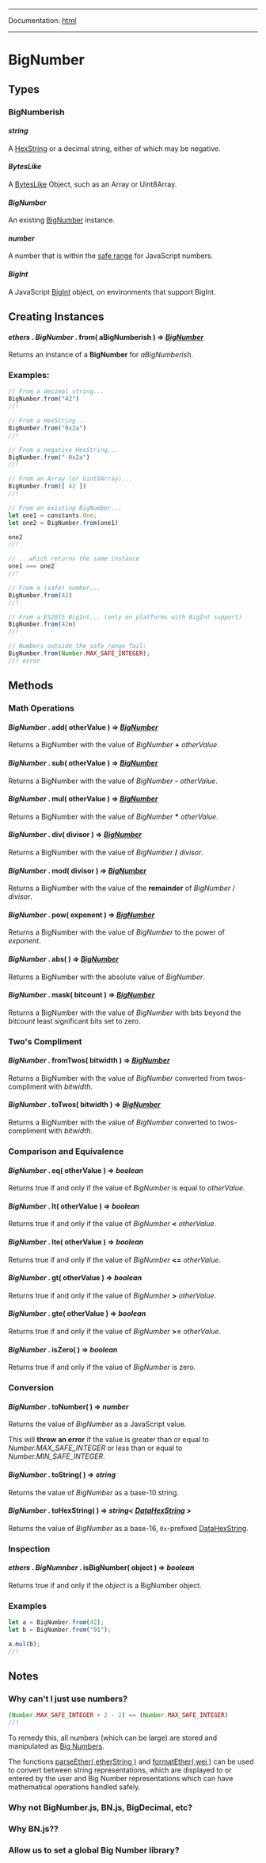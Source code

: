 -----

Documentation: [html](https://docs-beta.ethers.io/)

-----

BigNumber
=========

Types
-----

### BigNumberish

#### ***string***

A [HexString](/api/utils/bytes/#HexString) or a decimal string, either of which may be negative.


#### ***BytesLike***

A [BytesLike](/api/utils/bytes/#BytesLike) Object, such as an Array or Uint8Array.


#### ***BigNumber***

An existing [BigNumber](/api/utils/bignumber/) instance.


#### ***number***

A number that is within the [safe range](https://developer.mozilla.org/en-US/docs/Web/JavaScript/Reference/Global_Objects/Number/MAX_SAFE_INTEGER#Description) for JavaScript numbers.


#### ***BigInt***

A JavaScript [BigInt](https://developer.mozilla.org/en-US/docs/Web/JavaScript/Reference/Global_Objects/BigInt) object, on environments that support BigInt.


Creating Instances
------------------

#### *ethers* . *BigNumber* . **from**( aBigNumberish ) => *[BigNumber](/api/utils/bignumber/)*

Returns an instance of a **BigNumber** for *aBigNumberish*.


### Examples:

```javascript
// From a decimal string...
BigNumber.from("42")
//!

// From a HexString...
BigNumber.from("0x2a")
//!

// From a negative HexString...
BigNumber.from("-0x2a")
//!

// From an Array (or Uint8Array)...
BigNumber.from([ 42 ])
//!

// From an existing BigNumber...
let one1 = constants.One;
let one2 = BigNumber.from(one1)

one2
//!

// ...which returns the same instance
one1 === one2
//!

// From a (safe) number...
BigNumber.from(42)
//!

// From a ES2015 BigInt... (only on platforms with BigInt support)
BigNumber.from(42n)
//!

// Numbers outside the safe range fail:
BigNumber.from(Number.MAX_SAFE_INTEGER);
//! error
```

Methods
-------

### Math Operations

#### *BigNumber* . **add**( otherValue ) => *[BigNumber](/api/utils/bignumber/)*

Returns a BigNumber with the value of *BigNumber* **+** *otherValue*.


#### *BigNumber* . **sub**( otherValue ) => *[BigNumber](/api/utils/bignumber/)*

Returns a BigNumber with the value of *BigNumber* **-** *otherValue*.


#### *BigNumber* . **mul**( otherValue ) => *[BigNumber](/api/utils/bignumber/)*

Returns a BigNumber with the value of *BigNumber* **\*** *otherValue*.


#### *BigNumber* . **div**( divisor ) => *[BigNumber](/api/utils/bignumber/)*

Returns a BigNumber with the value of *BigNumber* **/** *divisor*.


#### *BigNumber* . **mod**( divisor ) => *[BigNumber](/api/utils/bignumber/)*

Returns a BigNumber with the value of the **remainder** of *BigNumber* / *divisor*.


#### *BigNumber* . **pow**( exponent ) => *[BigNumber](/api/utils/bignumber/)*

Returns a BigNumber with the value of *BigNumber* to the power of *exponent*.


#### *BigNumber* . **abs**( ) => *[BigNumber](/api/utils/bignumber/)*

Returns a BigNumber with the absolute value of *BigNumber*.


#### *BigNumber* . **mask**( bitcount ) => *[BigNumber](/api/utils/bignumber/)*

Returns a BigNumber with the value of *BigNumber* with bits beyond the *bitcount* least significant bits set to zero.


### Two's Compliment

#### *BigNumber* . **fromTwos**( bitwidth ) => *[BigNumber](/api/utils/bignumber/)*

Returns a BigNumber with the value of *BigNumber* converted from twos-compliment with *bitwidth*.


#### *BigNumber* . **toTwos**( bitwidth ) => *[BigNumber](/api/utils/bignumber/)*

Returns a BigNumber with the value of *BigNumber* converted to twos-compliment with *bitwidth*.


### Comparison and Equivalence

#### *BigNumber* . **eq**( otherValue ) => *boolean*

Returns true if and only if the value of *BigNumber* is equal to *otherValue*.


#### *BigNumber* . **lt**( otherValue ) => *boolean*

Returns true if and only if the value of *BigNumber* **<** *otherValue*.


#### *BigNumber* . **lte**( otherValue ) => *boolean*

Returns true if and only if the value of *BigNumber* **<=** *otherValue*.


#### *BigNumber* . **gt**( otherValue ) => *boolean*

Returns true if and only if the value of *BigNumber* **>** *otherValue*.


#### *BigNumber* . **gte**( otherValue ) => *boolean*

Returns true if and only if the value of *BigNumber* **>=** *otherValue*.


#### *BigNumber* . **isZero**( ) => *boolean*

Returns true if and only if the value of *BigNumber* is zero.


### Conversion

#### *BigNumber* . **toNumber**( ) => *number*

Returns the value of *BigNumber* as a JavaScript value.

This will **throw an error** if the value is greater than or equal to *Number.MAX_SAFE_INTEGER* or less than or equal to *Number.MIN_SAFE_INTEGER*.


#### *BigNumber* . **toString**( ) => *string*

Returns the value of *BigNumber* as a base-10 string.


#### *BigNumber* . **toHexString**( ) => *string< [DataHexString](/api/utils/bytes/#DataHexString) >*

Returns the value of *BigNumber* as a base-16, `0x`-prefixed [DataHexString](/api/utils/bytes/#DataHexString).


### Inspection

#### *ethers* . *BigNumnber* . **isBigNumber**( object ) => *boolean*

Returns true if and only if the *object* is a BigNumber object.


### Examples

```javascript
let a = BigNumber.from(42);
let b = BigNumber.from("91");

a.mul(b);
//!
```

Notes
-----

### Why can't I just use numbers?

```javascript
(Number.MAX_SAFE_INTEGER + 2 - 2) == (Number.MAX_SAFE_INTEGER)
//!
```


To remedy this, all numbers (which can be large) are stored and manipulated as [Big Numbers](/api/utils/bignumber/).

The functions [parseEther( etherString )](/api/utils/display-logic/#utils-parseEther) and [formatEther( wei )](/api/utils/display-logic/#utils-formatEther) can be used to convert between string representations, which are displayed to or entered by the user and Big Number representations which can have mathematical operations handled safely.


### Why not BigNumber.js, BN.js, BigDecimal, etc?

### Why BN.js??

### Allow us to set a global Big Number library?

